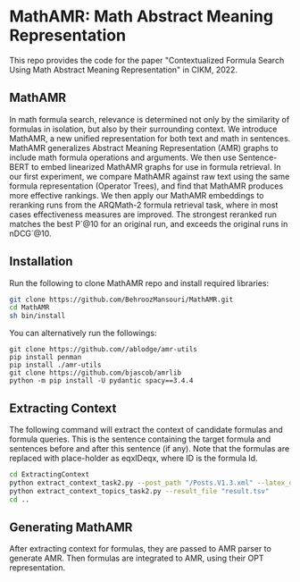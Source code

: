 # MathAMR: Math Abstract Meaning Representation
This repo provides the code for the paper "Contextualized Formula Search Using Math Abstract Meaning Representation" in CIKM, 2022.

## MathAMR
In math formula search, relevance is determined not only by the similarity of formulas in isolation,
but also by their surrounding context. 
We introduce MathAMR, a new unified representation for both text and math in sentences. 
MathAMR generalizes Abstract Meaning Representation (AMR) graphs to include math formula operations and arguments.
We then use Sentence-BERT to embed linearized MathAMR graphs for use in formula retrieval. 
In our first experiment, we compare MathAMR against raw text using the same formula representation (Operator Trees),
and find that MathAMR produces more effective rankings. We then apply our MathAMR embeddings to reranking runs from
the ARQMath-2 formula retrieval task, where in most cases effectiveness measures are improved. The strongest
reranked run matches the best P´@10 for an original run, and exceeds the original runs in nDCG´@10. 

## Installation
Run the following to clone MathAMR repo and install required libraries:
```bash
git clone https://github.com/BehroozMansouri/MathAMR.git
cd MathAMR
sh bin/install
```

You can alternatively run the followings:
```
git clone https://github.com//ablodge/amr-utils
pip install penman
pip install ./amr-utils
git clone https://github.com/bjascob/amrlib
python -m pip install -U pydantic spacy==3.4.4
```

## Extracting Context
The following command will extract the context of candidate formulas and formula queries. This is the sentence containing the target formula and sentences before and after this sentence (if any). 
Note that the formulas are replaced with place-holder as eqxIDeqx, where ID is the formula Id.
```bash
cd ExtractingContext
python extract_context_task2.py --post_path "/Posts.V1.3.xml" --latex_dir "./latex_representation_v3/" --result_path formulas_context.tsv
python extract_context_topics_task2.py --result_file "result.tsv"
cd ..
```

## Generating MathAMR
After extracting context for formulas, they are passed to AMR parser to generate AMR. Then formulas are integrated to AMR, using their OPT representation.
 
